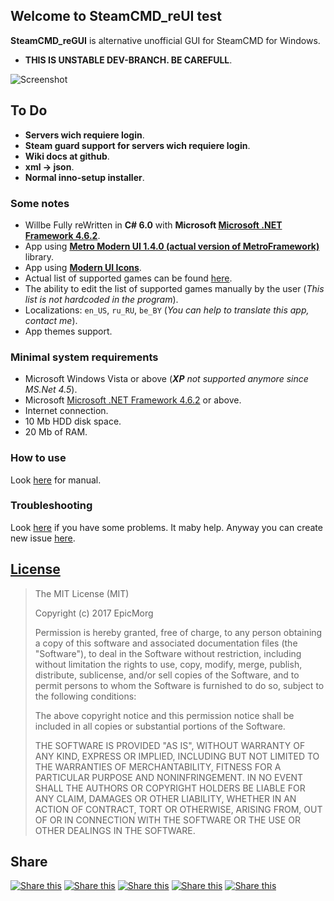 ## Welcome to SteamCMD_reUI test ##

**SteamCMD_reGUI** is alternative unofficial GUI for SteamCMD for Windows.
 
 - **THIS IS UNSTABLE DEV-BRANCH. BE CAREFULL**.

![Screenshot](https://i.imgur.com/WsziReL.jpg)

## To Do ##
- **Servers wich requiere login**.
- **Steam guard support for servers wich requiere login**.
- **Wiki docs at github**.
- **xml -> json**.
- **Normal inno-setup installer**.

### Some notes ### 
- Willbe Fully reWritten in **C# 6.0** with **Microsoft [Microsoft .NET Framework 4.6.2](https://www.microsoft.com/en-us/download/details.aspx?id=53344 "Link for download")**.
- App using **[Metro Modern UI 1.4.0 (actual version of MetroFramework)](http://www.nuget.org/packages/MetroModernUI/ "nuget")** library.
- App using **[Modern UI Icons](https://github.com/Templarian/WindowsIcons/ "Official github")**.
- Actual list of supported games can be found [here](https://github.com/stamepicmorg/SteamCMD_reGUI/blob/master/source/SteamCMD_reGUI_Client/Servers.xml).
- The ability to edit the list of supported games manually by the user (*This list is not hardcoded in the program*).
- Localizations: `en_US`, `ru_RU`, `be_BY` (*You can help to translate this app, contact me*).
- App themes support.

 

### Minimal system requirements  ###
- Microsoft Windows Vista or above (***XP*** *not supported anymore since MS.Net 4.5*).
- Microsoft [Microsoft .NET Framework 4.6.2](http://www.microsoft.com/en-US/download/details.aspx?id=53344 "Link for download") or above. 
- Internet connection.
- 10 Mb HDD disk space.
- 20 Mb of RAM.

### How to use ###

Look [here](# "How to use this app") for manual. 

### Troubleshooting ###

Look [here](# "Troubleshooting") if you have some problems. It maby help. Anyway you can create new issue [here](https://github.com/stamepicmorg/SteamCMD_reGUI/issues).

## [License](https://github.com/stamepicmorg/SteamCMD_reGUI/blob/master/LICENSE) ##

> The MIT License (MIT)
> 
> Copyright (c) 2017 EpicMorg
> 
> Permission is hereby granted, free of charge, to any person obtaining a copy
> of this software and associated documentation files (the "Software"), to deal
> in the Software without restriction, including without limitation the rights
> to use, copy, modify, merge, publish, distribute, sublicense, and/or sell
> copies of the Software, and to permit persons to whom the Software is
> furnished to do so, subject to the following conditions:
> 
> The above copyright notice and this permission notice shall be included in all
> copies or substantial portions of the Software.
> 
> THE SOFTWARE IS PROVIDED "AS IS", WITHOUT WARRANTY OF ANY KIND, EXPRESS OR
> IMPLIED, INCLUDING BUT NOT LIMITED TO THE WARRANTIES OF MERCHANTABILITY,
> FITNESS FOR A PARTICULAR PURPOSE AND NONINFRINGEMENT. IN NO EVENT SHALL THE
> AUTHORS OR COPYRIGHT HOLDERS BE LIABLE FOR ANY CLAIM, DAMAGES OR OTHER
> LIABILITY, WHETHER IN AN ACTION OF CONTRACT, TORT OR OTHERWISE, ARISING FROM,
> OUT OF OR IN CONNECTION WITH THE SOFTWARE OR THE USE OR OTHER DEALINGS IN THE
> SOFTWARE.

## Share ##
[![Share this](https://i.imgur.com/PXjThdc.png)](https://who.ec/ipO) [![Share this](https://i.imgur.com/lA6idgl.png)](https://who.ec/irO) [![Share this](https://i.imgur.com/BxKPNrz.png)](https://who.ec/isO) [![Share this](https://i.imgur.com/4sMcG7s.png)](https://who.ec/itO) [![Share this](https://i.imgur.com/GezvpRx.png)](https://who.ec/iuO)
